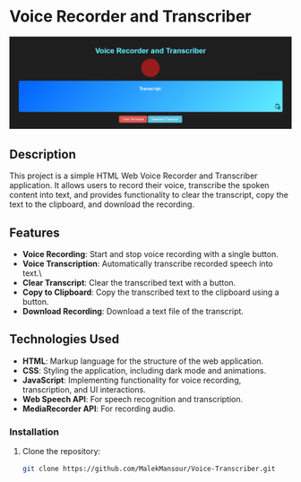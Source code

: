 # Voice Recorder and Transcriber

![Screenshot](Screenshot1.png)

## Description

This project is a simple HTML Web Voice Recorder and Transcriber application. It allows users to record their voice, transcribe the spoken content into text, and provides functionality to clear the transcript, copy the text to the clipboard, and download the recording.

## Features
- **Voice Recording**: Start and stop voice recording with a single button.
- **Voice Transcription**: Automatically transcribe recorded speech into text.\
- **Clear Transcript**: Clear the transcribed text with a button.
- **Copy to Clipboard**: Copy the transcribed text to the clipboard using a button.
- **Download Recording**: Download a text file of the transcript.

## Technologies Used
- **HTML**: Markup language for the structure of the web application.
- **CSS**: Styling the application, including dark mode and animations.
- **JavaScript**: Implementing functionality for voice recording, transcription, and UI interactions.
- **Web Speech API**: For speech recognition and transcription.
- **MediaRecorder API**: For recording audio.

### Installation

1. Clone the repository:
   ```bash
   git clone https://github.com/MalekMansour/Voice-Transcriber.git
